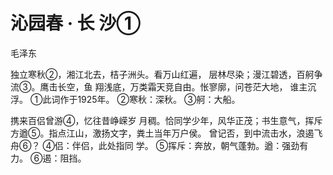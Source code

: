 <link href="../../css/style.css" rel="stylesheet" type="text/css" />

# 沁园春 · 长 沙①
<span class="r">毛泽东


<span class="jk">独立寒秋②，湘江北去，桔子洲头。看万山红遍， 层林尽染；漫江碧透，百舸争流③。鹰击长空，鱼 翔浅底，万类霜天竞自由。怅寥廓，问苍茫大地， 谁主沉浮。
<span class="comment">
①此词作于1925年。
②寒秋：深秋。
③舸：大船。
</span>

<span class="jk">携来百侣曾游④，忆往昔峥嵘岁 月稠。恰同学少年，风华正茂；书生意气，挥斥 方遒⑤。指点江山，激扬文字，粪土当年万户侯。 曾记否，到中流击水，浪遏飞舟⑥？
<span class="comment">
④侣：伴侣，此处指同 学。
⑤挥斥：奔放，朝气蓬勃。遒：强劲有力。
⑥遏：阻挡。
</span>

